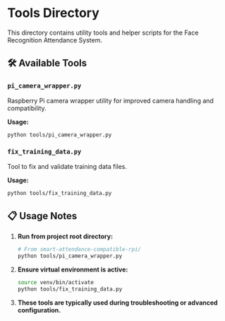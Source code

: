 # Tools Directory

This directory contains utility tools and helper scripts for the Face Recognition Attendance System.

## 🛠️ Available Tools

### `pi_camera_wrapper.py`
Raspberry Pi camera wrapper utility for improved camera handling and compatibility.

**Usage:**
```bash
python tools/pi_camera_wrapper.py
```

### `fix_training_data.py`
Tool to fix and validate training data files.

**Usage:**
```bash
python tools/fix_training_data.py
```

## 📋 Usage Notes

1. **Run from project root directory:**
   ```bash
   # From smart-attendance-compatible-rpi/
   python tools/pi_camera_wrapper.py
   ```

2. **Ensure virtual environment is active:**
   ```bash
   source venv/bin/activate
   python tools/fix_training_data.py
   ```

3. **These tools are typically used during troubleshooting or advanced configuration.**
